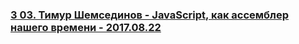 ### [3 03. Тимур Шемсединов - JavaScript, как ассемблер нашего времени - 2017.08.22](https://www.youtube.com/watch?v=ZnZg_lf3b94)

